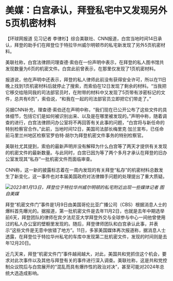 # 美媒：白宫承认，拜登私宅中又发现另外5页机密材料

【环球网报道 见习记者 李律杉】综合美联社、CNN报道，白宫当地时间14日承认，拜登的助手们在拜登位于特拉华州威尔明顿市的私宅新发现了另外5页机密材料。

美联社称，白宫法律顾问理查德·索伯在一份声明中表示，在拜登的私人图书馆共发现数量为6页的机密文件。白宫此前曾表示，在那里仅发现了1页机密材料。

报道说，他在声明中还表示，拜登的私人律师此前没有获得安全许可，所以在11日晚上找到1页机密材料后就停止了搜索，而索伯在12日发现了剩余的材料。“当我把它移交给陪同我的司法部官员时，在附带的材料中又发现了5页带有涉密标记的文件，总共有6页”，索伯说，“和我在一起的司法部官员立即把它们带走了。”

另据CNN补充，理查德·索伯还在声明中称，“我们现在已公开公布了这些文件的具体细节，包括它们是如何被识别出来、以及是在哪里被发现的。”声明中称，随着调查的进行，白宫法律顾问办公室将不再回答有关此事的问题，“白宫将与新任命的特别检察官合作。”此前，当地时间12日，美国司法部长梅里克·加兰宣布，已任命前马里兰州地区检察官罗伯特·胡尔为拜登机密文件事务的特别检察官。

美联社尤其提到，索伯的最新声明并没有解释为什么白宫等了两天才提供有关发现的机密文件的最新数量。与此同时，白宫已因为等了两个多月才承认在拜登的旧办公室发现其“私存”一批机密文件而面临审查。

CNN称，这一新的披露标志着在一周内发现的有关拜登“私存”的机密材料总数发生了新变化，这一事件也对本届美国政府对法律棘手问题的处理提出了重大质疑。

![](https://inews.gtimg.com/newsapp_bt/0/15611629991/1000)_2023年1月13日，拜登位于特拉华州威尔明顿的私宅附近出现一些媒体记者
图自美媒_

拜登“机密文件门”事件是1月9日由美国哥伦比亚广播公司（CBS）根据消息人士的爆料首先曝光的。据报道，第一批机密文件是去年11月2日，也就是去年中期选举前6天，拜登团队的律师在宾夕法尼亚大学拜登外交与全球参与中心一间他曾使用过的私人办公室的壁橱里发现的。随后，拜登律师团队和白宫承认此事，并表示“这些文件是无意中放错了地方”。11日，多家美国媒体再次报道称，据消息人士透露，在拜登位于特拉华州私宅的车库中发现第二批机密文件，发现的时间则是去年12月20日。

近几天来，拜登“机密文件门”事件越闹越大，对此，美国共和党抓住这个机会，要求对此次事件以及其他与拜登有关的事件进行深入调查。美联社称，这是共和党控制众议院后与白宫展开的“混乱而具有爆炸性的政治对决”，甚至可能对2024年总统大选造成影响。

